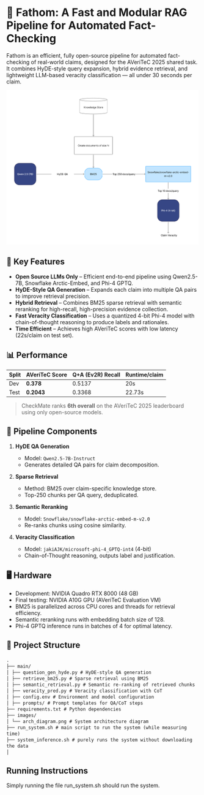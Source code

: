 # 🧠 Fathom: A Fast and Modular RAG Pipeline for Automated Fact-Checking

Fathom is an efficient, fully open-source pipeline for automated fact-checking of real-world claims, designed for the AVeriTeC 2025 shared task. It combines HyDE-style query expansion, hybrid evidence retrieval, and lightweight LLM-based veracity classification — all under 30 seconds per claim.

![Architecture Diagram](images/arch_diagram.png)

## 🚀 Key Features

- **Open Source LLMs Only** – Efficient end-to-end pipeline using Qwen2.5-7B, Snowflake Arctic-Embed, and Phi-4 GPTQ.
- **HyDE-Style QA Generation** – Expands each claim into multiple QA pairs to improve retrieval precision.
- **Hybrid Retrieval** – Combines BM25 sparse retrieval with semantic reranking for high-recall, high-precision evidence collection.
- **Fast Veracity Classification** – Uses a quantized 4-bit Phi-4 model with chain-of-thought reasoning to produce labels and rationales.
- **Time Efficient** – Achieves high AVeriTeC scores with low latency (22s/claim on test set).

## 📊 Performance

| Split | AVeriTeC Score | Q+A (Ev2R) Recall | Runtime/claim |
|-------|----------------|-------------------|----------------|
| Dev   | **0.378**      | 0.5137            | 20s           |
| Test  | **0.2043**     | 0.3368            | 22.73s        |

> CheckMate ranks **6th overall** on the AVeriTeC 2025 leaderboard using only open-source models.

## 🧱 Pipeline Components

1. **HyDE QA Generation**  
   - Model: `Qwen2.5-7B-Instruct`  
   - Generates detailed QA pairs for claim decomposition.

2. **Sparse Retrieval**  
   - Method: BM25 over claim-specific knowledge store.  
   - Top-250 chunks per QA query, deduplicated.

3. **Semantic Reranking**  
   - Model: `Snowflake/snowflake-arctic-embed-m-v2.0`  
   - Re-ranks chunks using cosine similarity.

4. **Veracity Classification**  
   - Model: `jakiAJK/microsoft-phi-4_GPTQ-int4` (4-bit)  
   - Chain-of-Thought reasoning, outputs label and justification.

## 🖥️ Hardware

- Development: NVIDIA Quadro RTX 8000 (48 GB)
- Final testing: NVIDIA A10G GPU (AVeriTeC Evaluation VM)
- BM25 is parallelized across CPU cores and threads for retrieval efficiency.
- Semantic reranking runs with embedding batch size of 128.
- Phi-4 GPTQ inference runs in batches of 4 for optimal latency.

## 📁 Project Structure
```
.
├── main/
│ ├── question_gen_hyde.py # HyDE-style QA generation
│ ├── retrieve_bm25.py # Sparse retrieval using BM25
│ ├── semantic_retrieval.py # Semantic re-ranking of retrieved chunks
│ ├── veracity_pred.py # Veracity classification with CoT
│ ├── config.env # Environment and model configuration
│ ├── prompts/ # Prompt templates for QA/CoT steps
├── requirements.txt # Python dependencies
├── images/
│ └── arch_diagram.png # System architecture diagram
├── run_system.sh # main script to run the system (while measuring time)
├── system_inference.sh # purely runs the system without downloading the data
│
```

## Running Instructions
Simply running the file run_system.sh should run the system.

